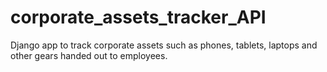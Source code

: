 # corporate_assets_tracker_API
Django app to track corporate assets such as phones, tablets, laptops  and other gears handed out to employees.
